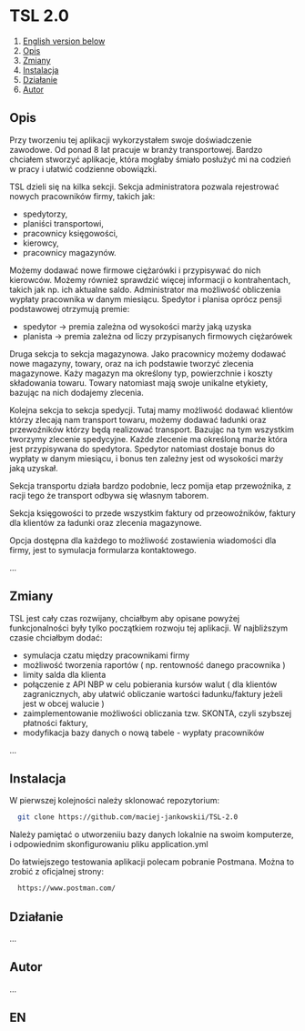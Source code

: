 # TSL 2.0

1. [English version below](#en)
2. [Opis](#opis)
3. [Zmiany](#zmiany)
4. [Instalacja](#instalacja)
5. [Działanie](#dzialanie)
6. [Autor](#autor)

## Opis

Przy tworzeniu tej aplikacji wykorzystałem swoje doświadczenie zawodowe. Od ponad 8 lat pracuje w branży transportowej. 
Bardzo chciałem stworzyć aplikacje, która mogłaby śmiało posłużyć mi na codzień w pracy i ułatwić codzienne obowiązki.

TSL dzieli się na kilka sekcji. Sekcja administratora pozwala rejestrować nowych pracowników firmy, takich jak:
- spedytorzy,
- planiści transportowi,
- pracownicy księgowości,
- kierowcy,
- pracownicy magazynów.

Możemy dodawać nowe firmowe ciężarówki i przypisywać do nich kierowców. Możemy również sprawdzić więcej informacji o kontrahentach, takich jak np. ich aktualne saldo.
Administrator ma możliwość obliczenia wypłaty pracownika w danym miesiącu. 
Spedytor i planisa oprócz pensji podstawowej otrzymują premie:
- spedytor -> premia zależna od wysokości marży jaką uzyska
- planista -> premia zależna od liczy przypisanych firmowych ciężarówek

Druga sekcja to sekcja magazynowa. Jako pracownicy możemy dodawać nowe magazyny, towary, oraz na ich podstawie tworzyć zlecenia magazynowe. 
Każy magazyn ma określony typ, powierzchnie i koszty składowania towaru. Towary natomiast mają swoje unikalne etykiety, bazując na nich dodajemy zlecenia. 

Kolejna sekcja to sekcja spedycji. Tutaj mamy możliwość dodawać klientów którzy zlecają nam transport towaru, możemy dodawać ładunki oraz przewoźników którzy będą realizować transport.
Bazując na tym wszystkim tworzymy zlecenie spedycyjne. Każde zlecenie ma określoną marże która jest przypisywana do spedytora. Spedytor natomiast dostaje bonus do wypłaty w danym miesiącu, 
i bonus ten zależny jest od wysokości marży jaką uzyskał. 

Sekcja transportu działa bardzo podobnie, lecz pomija etap przewoźnika, z racji tego że transport odbywa się własnym taborem. 

Sekcja księgowości to przede wszystkim faktury od przeowoźników, faktury dla klientów za ładunki oraz zlecenia magazynowe.

Opcja dostępna dla każdego to możliwość zostawienia wiadomości dla firmy, jest to symulacja formularza kontaktowego. 

...

## Zmiany 

TSL jest cały czas rozwijany, chciałbym aby opisane powyżej funkcjonalności były tylko początkiem rozwoju tej aplikacji.
W najbliższym czasie chciałbym dodać:
- symulacja czatu między pracownikami firmy
- możliwość tworzenia raportów ( np. rentowność danego pracownika )
- limity salda dla klienta
- połączenie z API NBP w celu pobierania kursów walut ( dla klientów zagranicznych, aby ułatwić obliczanie wartości ładunku/faktury jeżeli jest w obcej walucie )
- zaimplementowanie możliwości obliczania tzw. SKONTA, czyli szybszej płatności faktury,
- modyfikacja bazy danych o nową tabele - wypłaty pracowników 

...

## Instalacja

W pierwszej kolejności należy sklonować repozytorium: 

```bash
  git clone https://github.com/maciej-jankowskii/TSL-2.0
```
Należy pamiętać o utworzeniiu bazy danych lokalnie na swoim komputerze, i odpowiednim skonfigurowaniu pliku application.yml

Do łatwiejszego testowania aplikacji polecam pobranie Postmana. 
Można to zrobić z oficjalnej strony: 

```bash
  https://www.postman.com/
```




## Działanie

...




## Autor



...

## EN

